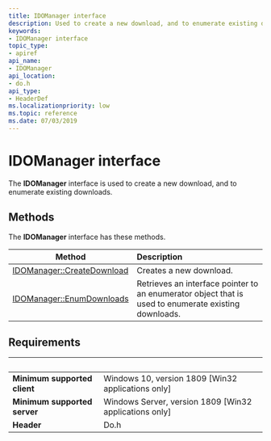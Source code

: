 ```yaml
---
title: IDOManager interface
description: Used to create a new download, and to enumerate existing downloads.
keywords:
- IDOManager interface
topic_type:
- apiref
api_name:
- IDOManager
api_location:
- do.h
api_type:
- HeaderDef
ms.localizationpriority: low
ms.topic: reference
ms.date: 07/03/2019
---
```


# IDOManager interface

The **IDOManager** interface is used to create a new download, and to enumerate existing downloads.

## Methods

The **IDOManager** interface has these methods.

| Method | Description |
| ---- |:---- |
| [IDOManager::CreateDownload](./nf-do-idomanager-createdownload.md) | Creates a new download. |
| [IDOManager::EnumDownloads](./nf-do-idomanager-enumdownloads.md) | Retrieves an interface pointer to an enumerator object that is used to enumerate existing downloads. |

## Requirements

| &nbsp; | &nbsp; |
| ---- |:---- |
| **Minimum supported client** | Windows 10, version 1809 \[Win32 applications only\] |
| **Minimum supported server** | Windows Server, version 1809 \[Win32 applications only\] |
| **Header** | Do.h |